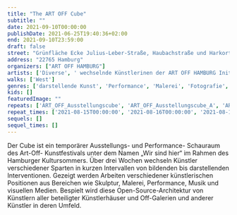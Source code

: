 ```yaml
---
title: "The ART OFF Cube"
subtitle: ""
date: 2021-09-10T00:00:00
publishDate: 2021-06-25T19:40:36+02:00
end: 2021-09-10T23:59:00
draft: false
street: "Grünfläche Ecke Julius-Leber-Straße, Haubachstraße und Harkortstraße vor Wäscherei"
address: "22765 Hamburg"
organizers: ["ART OFF HAMBURG"]
artists: ['Diverse', ' wechselnde Künstlerinen der ART OFF HAMBURG Initiative in einer Architektur von Thomas Ehgartner']
walks: ['West']
genres: ['darstellende Kunst', 'Performance', 'Malerei', 'Fotografie', 'Skulptur', 'Literatur', 'Land Art']
kids: []
featuredImage: ""
repeats: ['ART_OFF_Ausstellungscube', 'ART_OFF_Ausstellungscube_A', 'ART_OFF_Ausstellungscube_B', 'ART_OFF_Ausstellungscube_C', 'ART_OFF_Ausstellungscube_D', 'ART_OFF_Ausstellungscube_E', 'ART_OFF_Ausstellungscube_F', 'ART_OFF_Ausstellungscube_G', 'ART_OFF_Ausstellungscube_H', 'ART_OFF_Ausstellungscube_I', 'ART_OFF_Ausstellungscube_J', 'ART_OFF_Ausstellungscube_K', 'ART_OFF_Ausstellungscube_L', 'ART_OFF_Ausstellungscube_M', 'ART_OFF_Ausstellungscube_N', 'ART_OFF_Ausstellungscube_O', 'ART_OFF_Ausstellungscube_P', 'ART_OFF_Ausstellungscube_Q', 'ART_OFF_Ausstellungscube_R', 'ART_OFF_Ausstellungscube_S', 'ART_OFF_Ausstellungscube_T', 'ART_OFF_Ausstellungscube_U', 'ART_OFF_Ausstellungscube_V', 'ART_OFF_Ausstellungscube_W', 'ART_OFF_Ausstellungscube_X', 'ART_OFF_Ausstellungscube_Y']
repeat_times: ['2021-08-15T00:00:00', '2021-08-16T00:00:00', '2021-08-17T00:00:00', '2021-08-18T00:00:00', '2021-08-19T00:00:00', '2021-08-20T00:00:00', '2021-08-21T00:00:00', '2021-08-22T00:00:00', '2021-08-23T00:00:00', '2021-08-24T00:00:00', '2021-08-25T00:00:00', '2021-08-26T00:00:00', '2021-08-27T00:00:00', '2021-08-28T00:00:00', '2021-08-29T00:00:00', '2021-08-30T00:00:00', '2021-08-31T00:00:00', '2021-09-01T00:00:00', '2021-09-02T00:00:00', '2021-09-03T00:00:00', '2021-09-04T00:00:00', '2021-09-05T00:00:00', '2021-09-06T00:00:00', '2021-09-07T00:00:00', '2021-09-08T00:00:00', '2021-09-09T00:00:00']
sequels: []
sequel_times: []
---
```


Der Cube ist ein temporärer Ausstellungs- und Performance- Schauraum des Art-Off- Kunstfestivals unter dem Namen „Wir sind hier“ im Rahmen des Hamburger Kultursommers. Über drei Wochen wechseln Künstler verschiedener Sparten in kurzen Intervallen von bildenden bis darstellenden Interventionen. Gezeigt werden Arbeiten verschiedener künstlerischen Positionen aus Bereichen wie  Skulptur, Malerei, Performance, Musik und visuellen Medien. Bespielt wird diese Open-Source-Architektur von Künstlern aller beteiligter Künstlerhäuser und Off-Galerien und anderer Künstler in deren Umfeld.